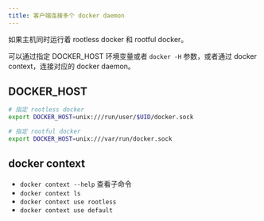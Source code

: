 ```yaml
---
title: 客户端连接多个 docker daemon
---
```



如果主机同时运行着 rootless docker 和 rootful docker。

可以通过指定 DOCKER_HOST 环境变量或者 `docker -H` 参数，或者通过 docker context，连接对应的 docker daemon。

## DOCKER_HOST

```sh
# 指定 rootless docker
export DOCKER_HOST=unix:///run/user/$UID/docker.sock

# 指定 rootful docker
export DOCKER_HOST=unix:///var/run/docker.sock
```

## docker context

- `docker context --help` 查看子命令
- `docker context ls`
- `docker context use rootless`
- `docker context use default`
